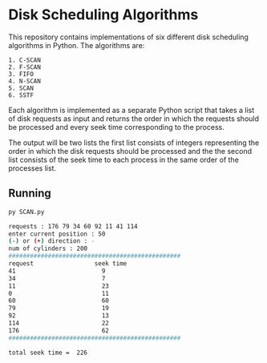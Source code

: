 
# Disk Scheduling Algorithms

This repository contains implementations of six different disk scheduling algorithms in Python. The algorithms are:

    1. C-SCAN
    2. F-SCAN
    3. FIFO
    4. N-SCAN
    5. SCAN
    6. SSTF



Each algorithm is implemented as a separate Python script that takes a list of disk requests as input and returns the order in which the requests should be processed and every seek time corresponding to the process.


The output will be two lists the first list consists of integers representing the order in which the disk requests should be processed and the the second list consists of the seek time to each process in the same order of the processes list.



## Running 
```bash
py SCAN.py

requests : 176 79 34 60 92 11 41 114
enter current position : 50
(-) or (+) direction : -
num of cylinders : 200
################################################
request                 seek time
41                        9
34                        7
11                        23
0                         11
60                        60
79                        19
92                        13
114                       22
176                       62
################################################

total seek time =  226

```


